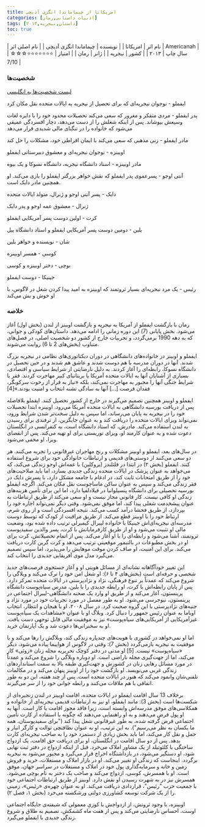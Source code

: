 ```yaml
---
title: امریکانا از چیماماندا انگزی آدیچی
categories: [ادبیات داستانی,رمان]
tags: [داستان,نیجریه,۲۰۱۳]
toc: true
---
```


| نام اثر | امریکانا |
| نویسنده | چیماماندا انگزی آدیچی |
| نام اصلی اثر | Americanah  |
| سال چاپ | ۲۰۱۳  |
| کشور | نیجریه  |
| ژانر | رمان   |
| امتیاز | ⭐⭐⭐⭐⭐⭐⭐☆☆☆ 7/10  |

### شخصیت‌ها

[لیست شخصیت‌ها به انگلیسی](https://www.sparknotes.com/lit/americanah/characters/)

ایفملو - نوجوان نیجریه‌ای که برای تحصیل از نیجریه به ایالات متحده نقل مکان کرد

پدر ایفملو - مردی متفکر و مغرور که سعی می‌کند تحصیلات محدود خود را با دایره لغات وسیعش بپوشاند. پس از اینکه شغلش را از دست می‌دهد، دچار افسردگی عمیقی می‌شود که خانواده را در تنگنای مالی شدیدی قرار می‌دهد

مادر ایفملو - زنی مذهبی که سعی می‌کند با ایمان افراطی خود، مشکلات را حل کند

اوبینزه - نوجوان نیجریه‌ای و معشوق دبیرستانی ایفملو

مادر اوبینزه - استاد دانشگاه نیجریه، دانشگاه نسوکا و یک بیوه

آنتی اوجو - پسرعموی پدر ایفملو که نقش خواهر بزرگتر ایفملو را بازی می‌کند. او همچنین مادر دایک است.

دایک - پسر آنتی اوجو و ژنرال، متولد ایالات متحده

ژنرال - معشوق عمه اوجو و پدر دایک

کرت - اولین دوست پسر آمریکایی ایفملو

بلین - دومین دوست پسر آمریکایی ایفملو و استاد دانشگاه ییل

شان - نویسنده و خواهر بلین

کوسی - همسر اوبینزه

بوچی - دختر اوبینزه و کوسی

جینیکا - دوست ایفملو

رئیس - یک مرد نیجریه‌ای بسیار ثروتمند که اوبینزه به امید پیدا کردن شغل در لاگوس، با او خوش و بش می‌کند


### خلاصه

رمان با بازگشت ایفملو از آمریکا به نیجریه و بازگشت اوبینز از لندن (بخش اول) آغاز می‌شود. بخش پایانی (7) این دوره زمانی را ادامه می‌دهد. داستان‌های کودکی و جوانی، که به دهه 1990 برمی‌گردد، و تجربیات خارج از کشور دو شخصیت اصلی، در فصل‌های متناوب (بخش‌های 2 تا 6) روایت می‌شوند.

ایفملو و اوبینز در خانواده‌های دانشگاهی در دوران دیکتاتوری‌های نظامی در نیجریه بزرگ شدند. آنها در دوران مدرسه با هم دوست شدند و عاشق هم شدند و در حین تحصیل در دانشگاه نسوکا، رابطه‌ای را آغاز کردند. به دلیل نارضایتی از شرایط سیاسی و اقتصادی، بسیاری از آشنایان آنها به ایالات متحده آمریکا یا بریتانیای کبیر مهاجرت کردند. فقر یا شرایط جنگی آنها را مجبور به مهاجرت نمی‌کند، بلکه «نیاز به فرار از رخوت سرکوبگر، فقدان فرصت [...] آنها به سادگی تشنه انتخاب و امنیت بودند.»[4]

ایفملو و اوبینز همچنین تصمیم می‌گیرند در خارج از کشور تحصیل کنند. ایفملو بلافاصله پس از دریافت بورسیه دانشگاهی به ایالات متحده آمریکا می‌رود. اوبینزه ابتدا تحصیلات خود را در نیجریه به پایان می‌رساند، اما سپس به دلیل سخت‌تر شدن شرایط ورود، نمی‌تواند ویزای ایالات متحده را دریافت کند و به عنوان جایگزین، از ترفندی برای رسیدن به لندن استفاده می‌کند. مادرش، که استاد دانشگاه است، به کنفرانسی در انگلستان دعوت شده و به عنوان کارمند او، ویزای توریستی برای او تهیه می‌کند. پس از انقضای ویزا، او مخفی می‌شود.

در سال‌های بعد، ایفملو و اوبینز مشکلات و رنج مهاجران غیرقانونی را تجربه می‌کنند. هر دو سعی می‌کنند از دوستی‌های قدیمی و ارتباطات خانوادگی خود برای شروع استفاده کنند. ایفملو (بخش ۲) در ابتدا در فلتلندز (بروکلین) با عمه‌اش اوجو زندگی می‌کند، که می‌خواهد به عنوان پزشک در ایالات متحده زندگی جدیدی بسازد، اما باید صلاحیت‌های خود را از طریق امتحانات ثابت کند، در ادغام با جامعه مشکل دارد، با پسرش دایک در فقر زندگی می‌کند و سپس به عنوان ساکن ماساچوست نقل مکان می‌کند. اگرچه ایفملو بورسیه تحصیلی برای دانشگاه پنسیلوانیا در فیلادلفیا دارد، اما این برای تأمین هزینه‌های زندگی او کافی نیست. کار قانونی مجاز نیست و او سعی می‌کند از طریق ارتباطات به عنوان پیشخدمت شغلی پیدا کند، اما موفق نمی‌شود. وقتی دیگر نمی‌تواند اجاره خود را بپردازد، از طریق فحشا درآمد کسب می‌کند. نتیجه افسردگی است و از روی شرم، ارتباط خود را با اوبینز قطع می‌کند. از طریق مراقبت از کودک که توسط دوست مدرسه‌ای نیجریه‌ای‌اش جینیکا با خانواده لیبرال کیمبرلی ترتیب داده شده بود، وضعیت مالی او تثبیت می‌شود و او از طریق کارفرمایانش با کرت، پسر والدین سفیدپوست ثروتمند، آشنا می‌شود و رابطه‌ای را با او آغاز می‌کند. پس از اتمام تحصیلاتش، کرت برای او در بخش مطبوعات در بالتیمور موقعیتی ترتیب می‌دهد و کرت گرین کارت دریافت می‌کند. برای این امنیت، او صاف کردن موقت موهایش را می‌پذیرد، اما سپس تصمیم می‌گیرد مدل موی آفریقایی جدیدی را انتخاب کند.

این تغییر خودآگاهانه نشانه‌ای از مسائل هویتی او و آغاز جستجوی فرصت‌های جدید شخصی و حرفه‌ای است (بخش‌های ۴ تا ۶): او شغل امن خود را ترک می‌کند و وبلاگی را شروع می‌کند که عمدتاً بر تنوع فرهنگی، نژاد و نژادپرستی در ایالات متحده تمرکز دارد. پس از پایان رابطه‌اش با کرت، او رابطه جدیدی را با بلین، مدرس سیاه‌پوست دانشگاه پرینستون، آغاز می‌کند و از طریق او وارد یک صحنه دانشگاهی-لیبرال اجتماعی در پرینستون، نیوجرسی می‌شود. او به طور مفصل در مورد تجربیات خود در مورد نژاد و جنبه‌های نژادپرستی با این گروه صحبت کرد. در سال ۲۰۰۸، او با هیجان و انتظار، انتخاب اوباما به عنوان رئیس جمهور را دنبال کرد. وبلاگ او با عنوان «مشاهدات یک سیاه‌پوست غیرآمریکایی از آمریکایی‌های سیاه‌پوست» نیز به موفقیت مالی قابل توجهی دست یافت. او به سخنرانی‌ها دعوت شد و یک آپارتمان خرید.

اما او نمی‌خواهد در کشوری با هویت‌های چندپاره زندگی کند، وبلاگش را رها می‌کند و با موفقیت به نیجریه بازمی‌گردد (بخش 7): وقتی در لاگوس از هواپیما پیاده می‌شود، دیگر «سیاه‌پوست» نیست. [5] او مدتی در دفتر کوچک تحریریه مجله زنان «زوئی» کار می‌کند، اما از جهت‌گیری مجله ناراضی است. او دوباره وبلاگی را شروع می‌کند و عمدتاً در مورد مسائل رهایی زنان در کشورش و جهت‌گیری طبقه بالا به سمت استانداردهای زندگی غربی می‌نویسد. او بازگشت خود را از اوبینز پنهان می‌کند و در مکالمات تلفنی‌شان وانمود می‌کند که هنوز در ایالات متحده است. پس از چند هفته، این دو به طور اتفاقی با هم ملاقات می‌کنند و رابطه جوانی خود را از سر می‌گیرند.


برخلاف 13 سال اقامت ایفملو در ایالات متحده، اقامت اوبینز در لندن زنجیره‌ای از شکست‌ها است (بخش 3): مانند ایفملو، او نیز به ارتباطات قدیمی نیجریه‌ای از خانواده و همکلاسی‌های موفق مدرسه‌اش وابسته است، زیرا فاقد مجوز اقامت یا کار است. آنها به او پول قرض می‌دهند و به او راهنمایی می‌دهند که چگونه با استفاده از کارت تأمین اجتماعی قرض گرفته شده، به طور غیرقانونی شغل پیدا کند ("برای سفیدپوستان، همه ما یکسان به نظر می‌رسیم"). به این ترتیب، او به عنوان نظافتچی توالت و کارگر انبار و حمل و نقل کار می‌کند، اما باید بخش زیادی از دستمزد خود را به صاحب نیجریه‌ای کارت بدهد. پس از دو سال اقامت در انگلستان، او برای دریافت حق اقامت، یک ازدواج ساختگی با کلئوتیلد از یک مشاور املاک می‌خرد. قبل از اینکه ازدواج در دفتر ثبت نهایی شود، او دستگیر می‌شود، در بازداشتگاه اخراج قرار می‌گیرد و مجبور می‌شود به نیجریه برگردد. اینجاست که زندگی او تغییر می‌کند. او در بازار املاک و مستغلات، خرید و فروش زمین و خانه و سرمایه‌گذاری پول خود در املاک و مستغلات در سراسر جهان، موفق است. او با همسرش، کوسی، ازدواج می‌کند و صاحب یک دختر به نام بوچی می‌شود. همسرش نیز در به شهرت رسیدن او نقش دارد. اوبینز از طریق ارتباطات اجتماعی خود با جمعیت حزب "رئیس"، قراردادی دریافت می‌کند. او به عنوان چهره‌ی «رئیس»، زمینی را از یک شرکت توسعه کشاورزی دولتی ورشکسته می‌خرد (بخش ۱، فصل ۲).

اوبینزه، با وجود ثروتش، از ازدواجش با کوزیِ معمولی که شیفته‌ی جایگاه اجتماعی اوست، احساس نارضایتی می‌کند و پس از هفت ماه کشمکش، تصمیم به طلاق و شروع زندگی جدیدی با ایفملو می‌گیرد.

